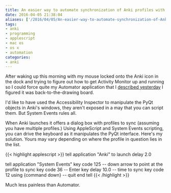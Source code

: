 ```yaml
---
title: An easier way to automate synchronization of Anki profiles with AppleScript
date: 2016-04-05 21:38:04
aliases: ['/2016/04/05/An-easier-way-to-automate-synchronization-of-Anki-profiles-with-AppleScript/']
tags:
- anki
- programming
- applescript
- mac os
- os x
- automation
categories:
- anki
---
```

After waking up this morning with my mouse locked onto the Anki icon in the dock and trying to figure out how to get Activity Monitor up and running so I could force quite my Automator application that I [described yesterday](2016/04/04/Scheduling-synchronization-of-Anki-databases-on-OS-X/) I figured it was back-to-the-drawing board.

I'd like to have used the Accessibility Inspector to manipulate the PyQt objects in Anki's windows, they aren't exposed in a may that you can script them. But System Events rules all.

When Anki launches it offers a dialog box with profiles to sync (assuming you have multiple profiles.) Using AppleScript and System Events scripting, you can drive the keyboard as it manipulates the PyQt interface. Here's my solution. Yours may vary depending on where the profile in question lies in the list.

{{< highlight applescript >}}
tell application "Anki" to launch
delay 2.0

tell application "System Events"
	key code 125 -- down arrow to point at the profile to sync
	key code 36 -- Enter key
	delay 10.0 -- time to sync
	key code 12 using {command down} -- quit
end tell
{{< /highlight >}}

 Much less painless than Automator.
